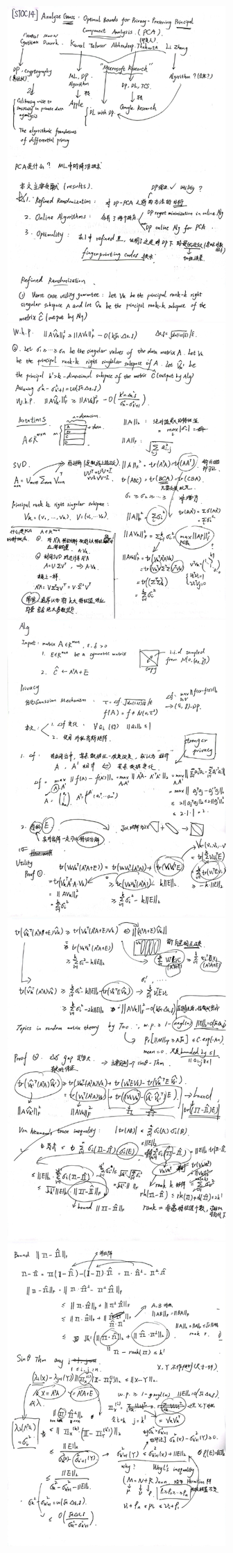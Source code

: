 ![](/picture/2023-06-12-16-06-43.png)
![](/picture/2023-06-12-16-06-58.png)
![](/picture/2023-06-12-16-07-12.png)
![](/picture/2023-06-12-16-07-28.png)
![](/picture/2023-06-12-16-08-10.png)